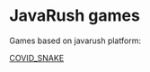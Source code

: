 # JavaRush games
Games based on javarush platform:

<a href=https://javarush.ru/projects/apps/112191 target=_blank>COVID_SNAKE</a>
